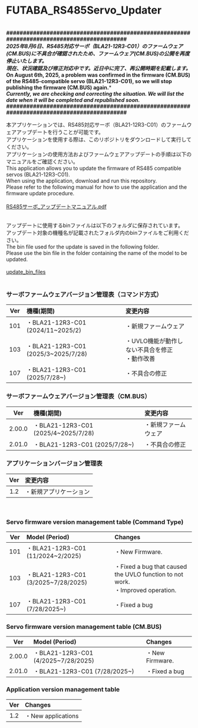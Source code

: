 # FUTABA_RS485Servo_Updater

<br> ***###########################################################################################***
<br>***2025年8月6日、RS485対応サーボ（BLA21-12R3-C01）のファームウェア(CM.BUS)に不具合が確認されたため、ファームウェア(CM.BUS)の公開を再度停止いたします。***
<br>***現在、状況確認及び修正対応中です。近日中に完了、再公開時期を記載します。***
<br>**On August 6th, 2025, a problem was confirmed in the firmware (CM.BUS) of the RS485-compatible servo (BLA21-12R3-C01), so we will stop publishing the firmware (CM.BUS) again.***
<br>***Currently, we are checking and correcting the situation. We will list the date when it will be completed and republished soon.***
<br> ***###########################################################################################***

本アプリケーションでは、RS485対応サーボ（BLA21-12R3-C01）のファームウェアアップデートを行うことが可能です。   
アプリケーションを使用する際は、このリポジトリをダウンロードして実行してください。  
アプリケーションの使用方法およびファームウェアアップデートの手順は以下のマニュアルをご確認ください。  
This application allows you to update the firmware of RS485 compatible servos (BLA21-12R3-C01).  
When using the application, download and run this repository.  
Please refer to the following manual for how to use the application and the firmware update procedure.  
<br>
[RS485サーボ_アップデートマニュアル.pdf](https://github.com/FutabaCorp/FUTABA_RS485Servo_Updater/blob/main/RS485%E3%82%B5%E3%83%BC%E3%83%9C_%E3%82%A2%E3%83%83%E3%83%97%E3%83%87%E3%83%BC%E3%83%88%E3%83%9E%E3%83%8B%E3%83%A5%E3%82%A2%E3%83%AB.pdf)
<br><br>

アップデートに使用するbinファイルは以下のフォルダに保存されています。  
アップデート対象の機種名が記載されたフォルダ内のbinファイルをご利用ください。  
The bin file used for the update is saved in the following folder.  
Please use the bin file in the folder containing the name of the model to be updated.  
<br>
[update_bin_files](https://github.com/FutabaCorp/FUTABA_RS485Servo_Updater/tree/main/update_bin_files)
<br><br>


### サーボファームウェアバージョン管理表（コマンド方式）

| Ver | 機種(期間) | 変更内容 |
| :---: | :--- | :--- |
| 101 | ・BLA21-12R3-C01 (2024/11\~2025/2) | ・新規ファームウェア |
| 103 | ・BLA21-12R3-C01 (2025/3\~2025/7/28) | ・UVLO機能が動作しない不具合を修正<br>・動作改善 |
| 107 | ・BLA21-12R3-C01 (2025/7/28\~) | ・不具合の修正 |

### サーボファームウェアバージョン管理表（CM.BUS）

| Ver | 機種(期間) | 変更内容 |
| :---: | :--- | :--- |
| 2.00.0 | ・BLA21-12R3-C01 (2025/4\~2025/7/28) | ・新規ファームウェア |
| 2.01.0 | ・BLA21-12R3-C01 (2025/7/28\~) | ・不具合の修正 |

### アプリケーションバージョン管理表

| Ver | 変更内容 |
| :---: | :--- |
| 1.2 | ・新規アプリケーション |

<br>

### Servo firmware version management table (Command Type)

| Ver | Model (Period) | Changes |
| :---: | :--- | :--- |
| 101 | ・BLA21-12R3-C01 (11/2024\~2/2025) | ・New Firmware. |
| 103 | ・BLA21-12R3-C01 (3/2025\~7/28/2025) | ・Fixed a bug that caused the UVLO function to not work.<br>・Improved operation. |
| 107 | ・BLA21-12R3-C01 (7/28/2025\~) | ・Fixed a bug |

### Servo firmware version management table (CM.BUS)

| Ver | Model (Period) | Changes |
| :---: | :--- | :--- |
| 2.00.0 | ・BLA21-12R3-C01 (4/2025\~7/28/2025) | ・New Firmware. |
| 2.01.0 | ・BLA21-12R3-C01 (7/28/2025\~) | ・Fixed a bug |

### Application version management table

| Ver | Changes |
| :---: | :--- |
| 1.2 | ・New applications |
